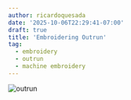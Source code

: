 ```yaml
---
author: ricardoquesada
date: '2025-10-06T22:29:41-07:00'
draft: true
title: 'Embroidering Outrun'
tag:
  - embroidery
  - outrun
  - machine embroidery
---
```


![outrun](/images/embroidery-outrun-original.jpg)
